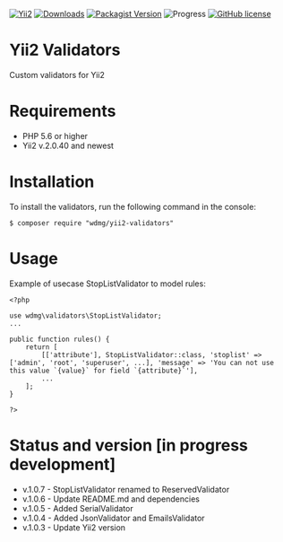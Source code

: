 [![Yii2](https://img.shields.io/badge/required-Yii2_v2.0.40-blue.svg)](https://packagist.org/packages/yiisoft/yii2)
[![Downloads](https://img.shields.io/packagist/dt/wdmg/yii2-validators.svg)](https://packagist.org/packages/wdmg/yii2-validators)
[![Packagist Version](https://img.shields.io/packagist/v/wdmg/yii2-validators.svg)](https://packagist.org/packages/wdmg/yii2-validators)
![Progress](https://img.shields.io/badge/progress-in_development-red.svg)
[![GitHub license](https://img.shields.io/github/license/wdmg/yii2-validators.svg)](https://github.com/wdmg/yii2-validators/blob/master/LICENSE)

# Yii2 Validators
Custom validators for Yii2

# Requirements 
* PHP 5.6 or higher
* Yii2 v.2.0.40 and newest

# Installation
To install the validators, run the following command in the console:

`$ composer require "wdmg/yii2-validators"`

# Usage
Example of usecase StopListValidator to model rules:

    <?php
    
    use wdmg\validators\StopListValidator;
    ...
    
    public function rules() {
        return [
            [['attribute'], StopListValidator::class, 'stoplist' => ['admin', 'root', 'superuser', ...], 'message' => 'You can not use this value `{value}` for field `{attribute}`'],
            ...
        ];
    }
    
    ?>

# Status and version [in progress development]
* v.1.0.7 - StopListValidator renamed to ReservedValidator
* v.1.0.6 - Update README.md and dependencies
* v.1.0.5 - Added SerialValidator
* v.1.0.4 - Added JsonValidator and EmailsValidator
* v.1.0.3 - Update Yii2 version